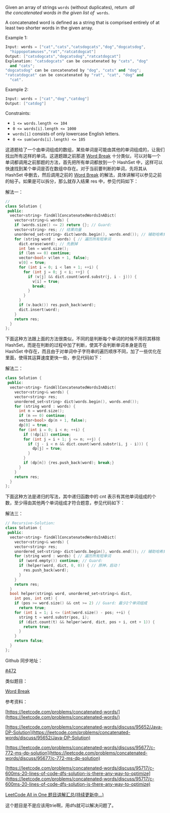 Given an array of strings `words` (without duplicates), return  _all the concatenated words in the given list of_  `words`.

A concatenated word is defined as a string that is comprised entirely of at least two shorter words in the given array.

Example 1:

```cpp
Input: words = ["cat","cats","catsdogcats","dog","dogcatsdog",
  "hippopotamuses","rat","ratcatdogcat"]
Output: ["catsdogcats","dogcatsdog","ratcatdogcat"]
Explanation: "catsdogcats" can be concatenated by "cats", "dog"
  and "cats"; 
"dogcatsdog" can be concatenated by "dog", "cats" and "dog"; 
"ratcatdogcat" can be concatenated by "rat", "cat", "dog" and
  "cat".
```

Example 2:

```cpp
Input: words = ["cat","dog","catdog"]
Output: ["catdog"]
```

Constraints:

- `1 <= words.length <= 104`
- `0 <= words[i].length <= 1000`
- `words[i]` consists of only lowercase English letters.
- `0 <= sum(words[i].length) <= 105`

这道题给了一个由单词组成的数组，某些单词是可能由其他的单词组成的，让我们找出所有这样的单词。这道题跟之前那道 [Word Break](http://www.cnblogs.com/grandyang/p/4257740.html) 十分类似，可以对每一个单词都调用之前那题的方法，首先把所有单词都放到一个 HashSet 中，这样可以快速找到某个单词是否在数组中存在。对于当前要判断的单词，先将其从 HashSet 中删去，然后调用之前的 [Word Break](http://www.cnblogs.com/grandyang/p/4257740.html) 的解法，具体讲解可以参见之前的帖子。如果是可以拆分，那么就存入结果 res 中，参见代码如下：

解法一：

```cpp
// 
class Solution {
 public:
  vector<string> findAllConcatenatedWordsInADict(
    vector<string>& words) {
    if (words.size() <= 2) return {}; // Guard:
    vector<string> res; // 结果向量
    unordered_set<string> dict(words.begin(), words.end()); // 辅助哈希集合
    for (string word : words) { // 遍历所有短单词
      dict.erase(word); // 先删掉
      int len = word.size();
      if (len == 0) continue;
      vector<bool> v(len + 1, false);
      v[0] = true;
      for (int i = 0; i < len + 1; ++i) {
        for (int j = 0; j < i; ++j) {
          if (v[j] && dict.count(word.substr(j, i - j))) {
            v[i] = true;
            break;
          }
        }
      }
      if (v.back()) res.push_back(word);
      dict.insert(word);
    }
    return res;
  }
};
```

下面这种方法跟上面的方法很类似，不同的是判断每个单词的时候不用将其移除 HashSet，而是在判断的过程中加了判断，使其不会判断单词本身是否在 HashSet 中存在，而且由于对单词中子字符串的遍历顺序不同，加了一些优化在里面，使得其运算速度更快一些，参见代码如下：

解法二：

```cpp
class Solution {
 public:
  vector<string> findAllConcatenatedWordsInADict(
    vector<string>& words) {
    vector<string> res;
    unordered_set<string> dict(words.begin(), words.end());
    for (string word : words) {
      int n = word.size();
      if (n == 0) continue;
      vector<bool> dp(n + 1, false);
      dp[0] = true;
      for (int i = 0; i < n; ++i) {
        if (!dp[i]) continue;
        for (int j = i + 1; j <= n; ++j) {
          if (j - i < n && dict.count(word.substr(i, j - i))) {
            dp[j] = true;
          }
        }
        if (dp[n]) {res.push_back(word); break;}
      }
    }
    return res;
  }
};
```

下面这种方法是递归的写法，其中递归函数中的 cnt 表示有其他单词组成的个数，至少得由其他两个单词组成才符合题意，参见代码如下：

解法三：

```cpp
// Recursive-Solution:
class Solution {
 public:
  vector<string> findAllConcatenatedWordsInADict(
    vector<string>& words) {
    vector<string> res;
    unordered_set<string> dict(words.begin(), words.end()); // 辅助哈希集合
    for (string word : words) { // 遍历所有短单词
      if (word.empty()) continue; // Guard:
      if (helper(word, dict, 0, 0)) { // 原神，启动！
        res.push_back(word);
      }
    }
    return res;
  }
  bool helper(string& word, unordered_set<string>& dict,
    int pos, int cnt) {
    if (pos >= word.size() && cnt >= 2) // Guard: 最少2个单词组成
      return true;
    for (int i = 1; i <= (int)word.size() - pos; ++i) {
      string t = word.substr(pos, i);
      if (dict.count(t) && helper(word, dict, pos + i, cnt + 1)) {
        return true;
      }
    }
    return false;
  }
};
```

Github 同步地址：

[#472](https://github.com/grandyang/leetcode/issues/472)

类似题目：

[Word Break](http://www.cnblogs.com/grandyang/p/4257740.html)

参考资料：

[https://leetcode.com/problems/concatenated-words/](https://leetcode.com/problems/concatenated-words/)

[https://leetcode.com/problems/concatenated-words/discuss/95652/Java-DP-Solution](https://leetcode.com/problems/concatenated-words/discuss/95652/Java-DP-Solution)

[https://leetcode.com/problems/concatenated-words/discuss/95677/c-772-ms-dp-solution](https://leetcode.com/problems/concatenated-words/discuss/95677/c-772-ms-dp-solution)

[https://leetcode.com/problems/concatenated-words/discuss/95717/c-600ms-20-lines-of-code-dfs-solution-is-there-any-way-to-optimize](https://leetcode.com/problems/concatenated-words/discuss/95717/c-600ms-20-lines-of-code-dfs-solution-is-there-any-way-to-optimize)

[LeetCode All in One 题目讲解汇总(持续更新中...)](http://www.cnblogs.com/grandyang/p/4606334.html)

这个题目是不是应该用trie啊，用dfs就可以解决问题了。
